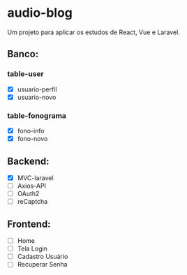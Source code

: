 # audio-blog
Um projeto para aplicar os estudos de React, Vue e Laravel.

## Banco:

### table-user
- [x] usuario-perfil
- [x] usuario-novo
### table-fonograma
- [x] fono-info
- [x] fono-novo

## Backend:

- [x] MVC-laravel
- [ ] Axios-API
- [ ] OAuth2
- [ ] reCaptcha

## Frontend:

- [ ] Home
- [ ] Tela Login
- [ ] Cadastro Usuário
- [ ]  Recuperar Senha
